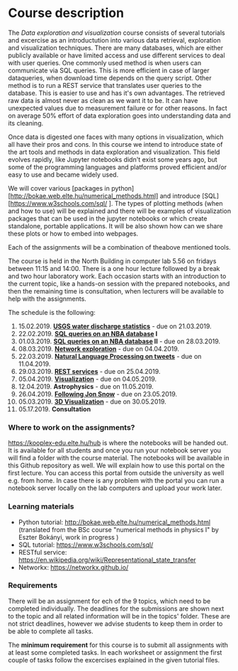 # Course description

The *Data exploration and visualization* course consists of several tutorials and excercise as an introductution into various data retrieval, exploration and visualization techniques. 
There are many databases, which are either publicly available or have limited access and use different services to deal with user queries. One commonly used method is when users can communicate via SQL queries. This is more efficient in case of larger dataqueries, when download time depends on the query script. Other method is to run a REST service that translates user queries to the database. This is easier to use and has it's own advantages.
The retrieved raw data is almost never as clean as we want it to be. It can have unexpected values due to measurement failure or for other reasons. In fact on average 50% effort of data exploration goes into understanding data and its cleaning.

Once data is digested one faces with many options in visualization, which all have their pros and cons. 
In this course we intend to introduce state of the art tools and methods in data exploration and visualization. This field evolves rapidly, like Jupyter notebooks didn't exist some years ago, but some of the programming languages and platforms proved efficient and/or easy to use and became widely used.

We will cover various [packages in python][http://bokae.web.elte.hu/numerical_methods.html] and introduce  [SQL][https://www.w3schools.com/sql/ ]. The types of plotting methods (when and how to use) will be explained and there will be examples of visualization packages that can be used in the jupyter notebooks or which create standalone, portable applications. It will be also shown how can we share these plots or how to embed into webpages. 

Each of the assignments will be a combination of theabove mentioned tools. 

The course is held in the North Building in computer lab 5.56 on fridays between 11:15 and 14:00.
There is a one hour lecture followed by a break and two hour laboratory work. Each occasion starts with an introduction to the current topic, like a hands-on session with the prepared notebooks, and then the remaining time is consultation, when lecturers will be available to help with the assignments. 

The schedule is the following:
1.  15.02.2019. **[USGS water discharge statistics](USGS-waterdata-curl-pandas)** - due on 21.03.2019. 
2.  22.02.2019. **[SQL queries on an NBA database](Basketball_League-SQL) I** 
3.  01.03.2019. **[SQL queries on an NBA database](Basketball_League-SQL) II** - due on 28.03.2019.
4.  08.03.2019. **[Network exploration](Networkx)** - due on 04.04.2019.
5.  22.03.2019. **[Natural Language Processing on tweets](NLP_on_tweets)** - due on 11.04.2019. 
6.  29.03.2019. **[REST services](REST-services)** - due on 25.04.2019.
7.  05.04.2019. **[Visualization](Interactive_Visualization)** - due on 04.05.2019.
8.  12.04.2019. **Astrophysics** - due on 11.05.2019.
9.  26.04.2019. **[Following Jon Snow](Jon_Snow-geopandas-folium-shapely)** - due on 23.05.2019.
10. 05.03.2019. **[3D Visualization]( 	3d_Visualization)** - due on 30.05.2019.
11. 05.17.2019. **Consultation**

### Where to work on the assignments?
https://kooplex-edu.elte.hu/hub is where the notebooks will be handed out. It is available for all students and once you run your notebook server you will find a folder with the course material. The notebooks will be available in this Github repository as well.
We will explain how to use this portal on the first lecture.
You can access this portal from outside the university as well e.g. from home. In case there is any problem with the portal you can run a notebook server locally on the lab computers and upload your work later.

### Learning materials
* Python tutorial: http://bokae.web.elte.hu/numerical_methods.html (translated from the BSc course "numerical methods in physics I" by Eszter Bokányi, work in progress )
* SQL tutorial: https://www.w3schools.com/sql/ 
* RESTful service: https://en.wikipedia.org/wiki/Representational_state_transfer
* Networkx: https://networkx.github.io/

### Requirements
There will be an assignment for ech of the 9 topics, which need to be completed individually. The deadlines for the submissions are shown next to the topic and all related information will be in the topics' folder. These are not strict deadlines, however we advise students to keep them in order to be able to complete all tasks.

The **minimum requirement** for this course is to submit all assignments with at least some completed tasks. In each worksheet or assignment the first couple of tasks follow the excercises explained in the given tutorial files.
